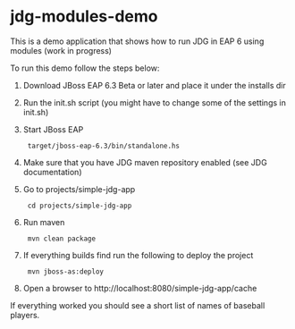 jdg-modules-demo
================

This is a demo application that shows how to run JDG in EAP 6 using modules (work in progress)

To run this demo follow the steps below:

1. Download JBoss EAP 6.3 Beta or later and place it under the installs dir
2. Run the init.sh script (you might have to change some of the settings in init.sh)
2. Start JBoss EAP

        target/jboss-eap-6.3/bin/standalone.hs
        
3. Make sure that you have JDG maven repository enabled (see JDG documentation)
4. Go to projects/simple-jdg-app

        cd projects/simple-jdg-app
        
5. Run maven

        mvn clean package
        
6. If everything builds find run the following to deploy the project

        mvn jboss-as:deploy
        
7. Open a browser to http://localhost:8080/simple-jdg-app/cache

If everything worked you should see a short list of names of baseball players. 
